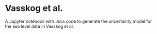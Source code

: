 # Vasskog et al. 

A Jupyter notebook with Julia code to generate the uncertainty model for the sea level data in Vasskog et al. 
